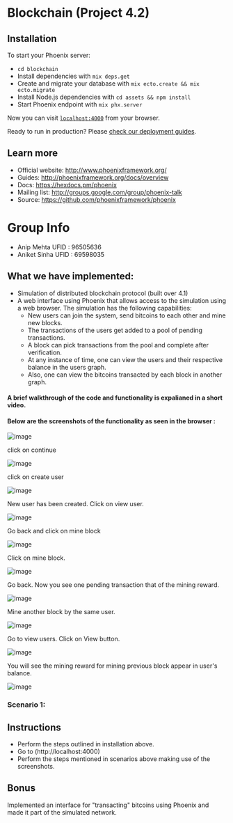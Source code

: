 # Blockchain (Project 4.2)

## Installation
To start your Phoenix server:

  * `cd blockchain`
  * Install dependencies with `mix deps.get`
  * Create and migrate your database with `mix ecto.create && mix ecto.migrate`
  * Install Node.js dependencies with `cd assets && npm install`
  * Start Phoenix endpoint with `mix phx.server`

Now you can visit [`localhost:4000`](http://localhost:4000) from your browser.

Ready to run in production? Please [check our deployment guides](http://www.phoenixframework.org/docs/deployment).

## Learn more

  * Official website: http://www.phoenixframework.org/
  * Guides: http://phoenixframework.org/docs/overview
  * Docs: https://hexdocs.pm/phoenix
  * Mailing list: http://groups.google.com/group/phoenix-talk
  * Source: https://github.com/phoenixframework/phoenix
  
  # Group Info
 - Anip Mehta  UFID : 96505636
 - Aniket Sinha UFID : 69598035

  ## What we have implemented:

  * Simulation of distributed blockchain protocol (built over 4.1)
  *  A web interface using Phoenix that allows access to the simulation using a web browser.
    The simulation has the following capabilities:
     * New users can join the system, send bitcoins to each other and mine new blocks.
     * The transactions of the users get added to a pool of pending transactions.
     * A block can pick transactions from the pool and complete after verification.
     * At any instance of time, one can view the users and their respective balance in the users graph.
     * Also, one can view the bitcoins transacted by each block in another graph. 
   #### A brief walkthrough of the code and functionality is expalianed in a short video.
   #### Below are the screenshots of the functionality as seen in the browser :
   
   ![image](https://user-images.githubusercontent.com/4914264/49977027-8fb07300-ff12-11e8-9641-ca6d64c7c19c.png)
   
   click on continue
   
   ![image](https://user-images.githubusercontent.com/4914264/49977103-02215300-ff13-11e8-906a-ca2b91a61313.png)

   click on create user
   
   ![image](https://user-images.githubusercontent.com/4914264/49977190-588e9180-ff13-11e8-85eb-7c10589e245d.png)
    
   New user has been created. Click on view user.
   
   ![image](https://user-images.githubusercontent.com/4914264/49977190-588e9180-ff13-11e8-85eb-7c10589e245d.png)

   Go back and click on mine block
   
   ![image](https://user-images.githubusercontent.com/4914264/49977276-b622de00-ff13-11e8-8bb3-82e547a188c7.png)
   
   Click on mine block.
   
   ![image](https://user-images.githubusercontent.com/4914264/49977309-dce11480-ff13-11e8-8c94-5902853c0455.png)
   
   Go back. Now you see one pending transaction that of the mining reward.  
   
   ![image](https://user-images.githubusercontent.com/4914264/49977366-1d409280-ff14-11e8-8f93-b9327c6e4db2.png)
   
   Mine another block by the same user.
   
   ![image](https://user-images.githubusercontent.com/4914264/49977428-51b44e80-ff14-11e8-8caa-061ac1c84287.png)
   
   Go to view users. Click on View button.
   
   ![image](https://user-images.githubusercontent.com/4914264/49977499-8aecbe80-ff14-11e8-8e7c-ae003665cfc0.png)

   You will see the mining reward for mining previous block appear in user's balance.
   
   ![image](https://user-images.githubusercontent.com/4914264/49977641-18c8a980-ff15-11e8-9bfe-d71d186db9a4.png)
   
   

   
  ### Scenario 1:
  
## Instructions

* Perform the steps outlined in installation above.
* Go to (http://localhost:4000)
* Perform the steps mentioned in scenarios above making use of the screenshots.

## Bonus 

Implemented an interface for "transacting" bitcoins using Phoenix and made it part of the simulated network.
